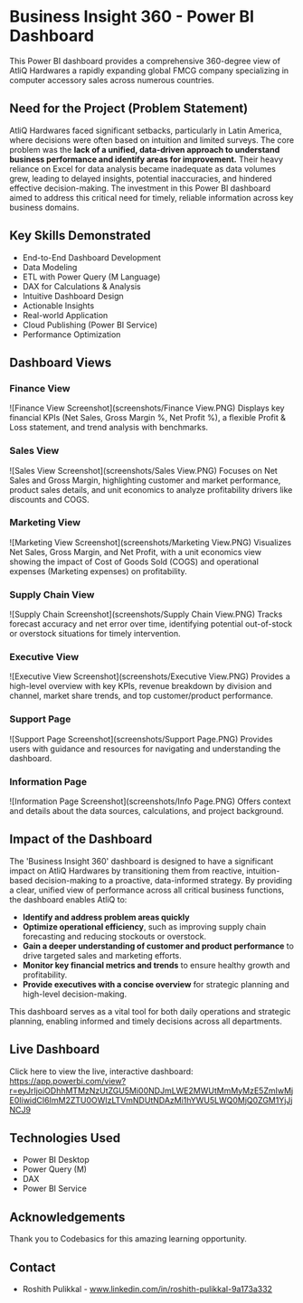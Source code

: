 # Business Insight 360 - Power BI Dashboard

This Power BI dashboard provides a comprehensive 360-degree view of AtliQ Hardwares a rapidly expanding global FMCG company specializing in computer accessory sales across numerous countries.

## Need for the Project (Problem Statement)

AtliQ Hardwares faced significant setbacks, particularly in Latin America, where decisions were often based on intuition and limited surveys. The core problem was the **lack of a unified, data-driven approach to understand business performance and identify areas for improvement.** Their heavy reliance on Excel for data analysis became inadequate as data volumes grew, leading to delayed insights, potential inaccuracies, and hindered effective decision-making. The investment in this Power BI dashboard aimed to address this critical need for timely, reliable information across key business domains.


## Key Skills Demonstrated

* End-to-End Dashboard Development
* Data Modeling
* ETL with Power Query (M Language)
* DAX for Calculations & Analysis
* Intuitive Dashboard Design
* Actionable Insights
* Real-world Application
* Cloud Publishing (Power BI Service)
* Performance Optimization

## Dashboard Views

### Finance View
![Finance View Screenshot](screenshots/Finance View.PNG)
Displays key financial KPIs (Net Sales, Gross Margin %, Net Profit %), a flexible Profit & Loss statement, and trend analysis with benchmarks.

### Sales View
![Sales View Screenshot](screenshots/Sales View.PNG)
Focuses on Net Sales and Gross Margin, highlighting customer and market performance, product sales details, and unit economics to analyze profitability drivers like discounts and COGS.

### Marketing View
![Marketing View Screenshot](screenshots/Marketing View.PNG)
Visualizes Net Sales, Gross Margin, and Net Profit, with a unit economics view showing the impact of Cost of Goods Sold (COGS) and operational expenses (Marketing expenses) on profitability.

### Supply Chain View
![Supply Chain Screenshot](screenshots/Supply Chain View.PNG)
Tracks forecast accuracy and net error over time, identifying potential out-of-stock or overstock situations for timely intervention.

### Executive View
![Executive View Screenshot](screenshots/Executive View.PNG)
Provides a high-level overview with key KPIs, revenue breakdown by division and channel, market share trends, and top customer/product performance.

### Support Page
![Support Page Screenshot](screenshots/Support Page.PNG)
Provides users with guidance and resources for navigating and understanding the dashboard.

### Information Page
![Information Page Screenshot](screenshots/Info Page.PNG)
Offers context and details about the data sources, calculations, and project background.

## Impact of the Dashboard

The 'Business Insight 360' dashboard is designed to have a significant impact on AtliQ Hardwares by transitioning them from reactive, intuition-based decision-making to a proactive, data-informed strategy. By providing a clear, unified view of performance across all critical business functions, the dashboard enables AtliQ to:

* **Identify and address problem areas quickly**
* **Optimize operational efficiency**, such as improving supply chain forecasting and reducing stockouts or overstock.
* **Gain a deeper understanding of customer and product performance** to drive targeted sales and marketing efforts.
* **Monitor key financial metrics and trends** to ensure healthy growth and profitability.
* **Provide executives with a concise overview** for strategic planning and high-level decision-making.

This dashboard serves as a vital tool for both daily operations and strategic planning, enabling informed and timely decisions across all departments.


## Live Dashboard

Click here to view the live, interactive dashboard: https://app.powerbi.com/view?r=eyJrIjoiODhhMTMzNzUtZGU5Mi00NDJmLWE2MWUtMmMyMzE5ZmIwMjE0IiwidCI6ImM2ZTU0OWIzLTVmNDUtNDAzMi1hYWU5LWQ0MjQ0ZGM1YjJjNCJ9

## Technologies Used

* Power BI Desktop
* Power Query (M)
* DAX
* Power BI Service

## Acknowledgements

Thank you to Codebasics for this amazing learning opportunity.

## Contact

* Roshith Pulikkal - www.linkedin.com/in/roshith-pulikkal-9a173a332
